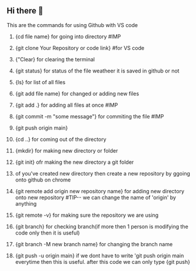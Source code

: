 ## Hi there 👋
This are the commands for using Github with VS code

1. {cd file name} for going into directory        #IMP
2. {git clone Your Repository or code link}  #for VS code
3. {"Clear} for clearing the terminal 
4. {git status} for status of the  file weatheer it is saved in github or not
5. {ls} for list of all files
6. {git add file name} for changed or adding new files
7. {git add .} for adding all files at once          #IMP
8. {git commit -m "some message"} for commiting the file  #IMP
9. {git push origin main}
10. {cd ..} for coming out of the directory

11. {mkdir} for making new directory or folder
12. {git init} ofr making the new directory a git folder
13. of you've created new directory then create a new repository by ggoing onto github on chrome
14. {git remote add origin new repository name} for adding new directory onto new repository  #TIP-- we can change the name of 'origin' by anything
15. {git remote -v} for making sure the repository we are using
16. {git branch} for checking branch(if more then 1 person is modifying the code only then it is useful)
17. {git branch -M new branch name} for changing the branch name
18. {git push -u origin main} if we dont have to write 'git push origin main everytime then this is useful. after this code we can only type {git push}